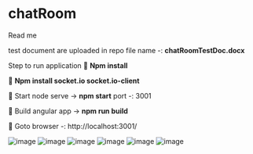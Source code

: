 # chatRoom
Read me

test document are uploaded in repo file name -: **chatRoomTestDoc.docx**

Step to run application 
	**Npm install**

	**Npm install socket.io socket.io-client**

	Start node serve -> **npm start** port -: 3001

	Build angular app -> **npm run build**

	Goto browser -: http://localhost:3001/ 

![image](https://user-images.githubusercontent.com/41590314/146330396-55333b0a-17c3-4692-8c14-7e9c5db17060.png)
![image](https://user-images.githubusercontent.com/41590314/146330476-7ed55522-980c-46ec-9df9-6e34090bc674.png)
![image](https://user-images.githubusercontent.com/41590314/146330489-e7246c09-ac0c-4ab0-9128-5f247a6d61ed.png)
![image](https://user-images.githubusercontent.com/41590314/146330501-4f003705-db4b-4022-8e17-aafd23998bf5.png)
![image](https://user-images.githubusercontent.com/41590314/146330520-6a234aff-9b51-4407-9cf6-d9fc8b58a9f4.png)
![image](https://user-images.githubusercontent.com/41590314/146330538-e9e31d22-4a63-4f83-8191-d229859727b6.png)


 

 

 
 
 
 

